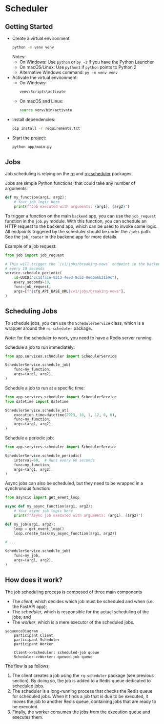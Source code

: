 # Scheduler

## Getting Started

- Create a virtual environment:
  ```bash
  python -m venv venv
  ```
  Notes:
  - On Windows: Use `python` or `py -3` if you have the Python Launcher
  - On macOS/Linux: Use `python3` if `python` points to Python 2
  - Alternative Windows command: `py -m venv venv`
- Activate the virtual environment:
  - On Windows:
    ```bash
    venv\Scripts\activate
    ```
  - On macOS and Linux:
    ```bash
    source venv/bin/activate
    ```
- Install dependencies:
  ```bash
  pip install -r requirements.txt
  ```
- Start the project:
  ```bash
  python app/main.py
  ```

## Jobs

Job scheduling is relying on the [rq](https://github.com/rq/rq) and
[rq-scheduler](https://github.com/rq/rq-scheduler) packages.


Jobs are simple Python functions, that could take any number of arguments:

```python
def my_function(arg1, arg2):
    # Your job logic here
    print(f"Job executed with arguments: {arg1}, {arg2}")
```

To trigger a function on the main `backend` app, you can use the `job_request`
function in the `job.py` module. With this function, you can schedule an HTTP
request to the backend app, which can be used to invoke some logic. 
All endpoints triggered by the scheduler should be under the `/jobs` path.
See the `job_router` in the backend app for more details. 

Example of a job request:

```python
from job import job_request

# This will trigger the `/v1/jobs/breaking-news` endpoint in the backend app
# every 10 seconds
service.schedule_periodic(
    id=UUID("cc1dface-9213-4eed-8cb2-0edba6b2159c"),
    every_seconds=10,
    func=job_request,
    args=[f"{cfg.API_BASE_URL}/v1/jobs/breaking-news"],
)
```
## Scheduling Jobs

To schedule jobs, you can use the `SchedulerService` class, which is a wrapper
around the `rq-scheduler` package.

_Note:_ for the scheduler to work, you need to have a Redis server running.


Schedule a job to run immediately:

```python
from app.services.scheduler import SchedulerService

SchedulerService.schedule_job(
    func=my_function,
    args=(arg1, arg2),
)
```

Schedule a job to run at a specific time:

```python
from app.services.scheduler import SchedulerService
from datetime import datetime

SchedulerService.schedule_at(
    execution_time=datetime(2023, 10, 1, 12, 0, 0),
    func=my_function,
    args=(arg1, arg2),
)
```

Schedule a periodic job:

```python
from app.services.scheduler import SchedulerService

SchedulerService.schedule_periodic(
    interval=60,  # Runs every 60 seconds
    func=my_function,
    args=(arg1, arg2),
)
```

Async jobs can also be scheduled, but they need to be wrapped in a synchronous
function:

```python
from asyncio import get_event_loop

async def my_async_function(arg1, arg2):
    # Your async job logic here
    print(f"Async job executed with arguments: {arg1}, {arg2}")

def my_job(arg1, arg2):
    loop = get_event_loop()
    loop.create_task(my_async_function(arg1, arg2))

# ...

SchedulerService.schedule_job(
    func=my_job,
    args=(arg1, arg2),
)
```

## How does it work?

The job scheduling process is composed of three main components

- The _client_, which decides which job must be scheduled and when (i.e. the
  FastAPI app);
- The _scheduler_, which is responsible for the actual scheduling of the jobs; and
- The _worker_, which is a mere executor of the scheduled jobs.

```mermaid
sequenceDiagram
    participant Client
    participant Scheduler
    participant Worker

    Client->>Scheduler: scheduled-job queue
    Scheduler->>Worker: queued-job queue
```

The flow is as follows:

1. The client creates a job using the `rq-scheduler` package (see previous section).
   By doing so, the job is added to a Redis queue dedicated to scheduled jobs.
2. The scheduler is a long-running process that checks the Redis queue for
   scheduled jobs. When it finds a job that is due to be executed, it moves the
   job to another Redis queue, containing jobs that are ready to be executed.
3. Finally, the worker consumes the jobs from the execution queue and executes them.
